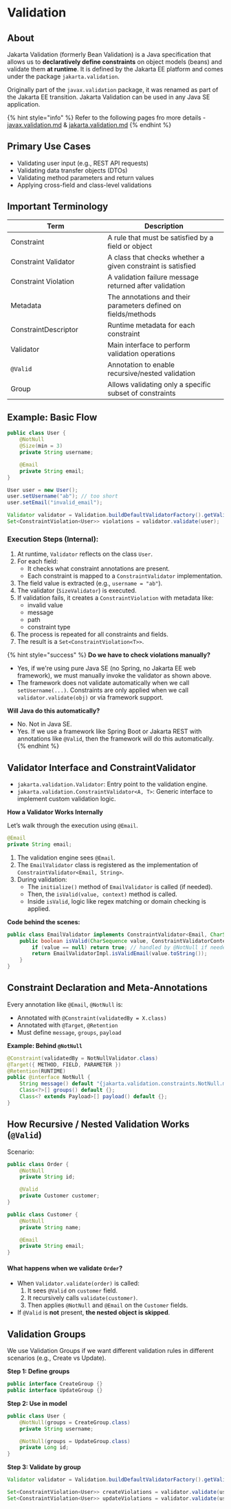 # Validation

## About

Jakarta Validation (formerly Bean Validation) is a Java specification that allows us to **declaratively define constraints** on object models (beans) and validate them **at runtime**. It is defined by the Jakarta EE platform and comes under the package `jakarta.validation`.

Originally part of the `javax.validation` package, it was renamed as part of the Jakarta EE transition. Jakarta Validation can be used in any Java SE application.

{% hint style="info" %}
Refer to the following pages fro more details - [javax.validation.md](../../packages/jakarta-packages/javax.validation.md "mention") & [jakarta.validation.md](../../packages/jakarta-packages/jakarta.validation.md "mention")
{% endhint %}

## **Primary Use Cases**

* Validating user input (e.g., REST API requests)
* Validating data transfer objects (DTOs)
* Validating method parameters and return values
* Applying cross-field and class-level validations

## Important Terminology

<table><thead><tr><th width="209.40625">Term</th><th>Description</th></tr></thead><tbody><tr><td>Constraint</td><td>A rule that must be satisfied by a field or object</td></tr><tr><td>Constraint Validator</td><td>A class that checks whether a given constraint is satisfied</td></tr><tr><td>Constraint Violation</td><td>A validation failure message returned after validation</td></tr><tr><td>Metadata</td><td>The annotations and their parameters defined on fields/methods</td></tr><tr><td>ConstraintDescriptor</td><td>Runtime metadata for each constraint</td></tr><tr><td>Validator</td><td>Main interface to perform validation operations</td></tr><tr><td><code>@Valid</code></td><td>Annotation to enable recursive/nested validation</td></tr><tr><td>Group</td><td>Allows validating only a specific subset of constraints</td></tr></tbody></table>

## **Example: Basic Flow**

```java
public class User {
    @NotNull
    @Size(min = 3)
    private String username;

    @Email
    private String email;
}
```

```java
User user = new User();
user.setUsername("ab"); // too short
user.setEmail("invalid_email");

Validator validator = Validation.buildDefaultValidatorFactory().getValidator();
Set<ConstraintViolation<User>> violations = validator.validate(user);
```

### **Execution Steps (Internal):**

1. At runtime, `Validator` reflects on the class `User`.
2. For each field:
   * It checks what constraint annotations are present.
   * Each constraint is mapped to a `ConstraintValidator` implementation.
3. The field value is extracted (e.g., `username = "ab"`).
4. The validator (`SizeValidator`) is executed.
5. If validation fails, it creates a `ConstraintViolation` with metadata like:
   * invalid value
   * message
   * path
   * constraint type
6. The process is repeated for all constraints and fields.
7. The result is a `Set<ConstraintViolation<T>>`.

{% hint style="success" %}
**Do we have to check violations manually?**

* Yes, if we're using pure Java SE (no Spring, no Jakarta EE web framework), we must manually invoke the validator as shown above.
* The framework does not validate automatically when we call `setUsername(...)`. Constraints are only applied when we call `validator.validate(obj)` or via framework support.

**Will Java do this automatically?**

* No. Not in Java SE.
* Yes. If we use a framework like Spring Boot or Jakarta REST with annotations like `@Valid`, then the framework will do this automatically.
{% endhint %}

## **Validator Interface and ConstraintValidator**

* `jakarta.validation.Validator`: Entry point to the validation engine.
* `jakarta.validation.ConstraintValidator<A, T>`: Generic interface to implement custom validation logic.

**How a Validator Works Internally**

Let’s walk through the execution using `@Email`.

```java
@Email
private String email;
```

1. The validation engine sees `@Email`.
2. The `EmailValidator` class is registered as the implementation of `ConstraintValidator<Email, String>`.
3. During validation:
   * The `initialize()` method of `EmailValidator` is called (if needed).
   * Then, the `isValid(value, context)` method is called.
   * Inside `isValid`, logic like regex matching or domain checking is applied.

**Code behind the scenes:**

```java
public class EmailValidator implements ConstraintValidator<Email, CharSequence> {
    public boolean isValid(CharSequence value, ConstraintValidatorContext context) {
        if (value == null) return true; // handled by @NotNull if needed
        return EmailValidatorImpl.isValidEmail(value.toString());
    }
}
```

## **Constraint Declaration and Meta-Annotations**

Every annotation like `@Email`, `@NotNull` is:

* Annotated with `@Constraint(validatedBy = X.class)`
* Annotated with `@Target`, `@Retention`
* Must define `message`, `groups`, `payload`

**Example: Behind `@NotNull`**

```java
@Constraint(validatedBy = NotNullValidator.class)
@Target({ METHOD, FIELD, PARAMETER })
@Retention(RUNTIME)
public @interface NotNull {
    String message() default "{jakarta.validation.constraints.NotNull.message}";
    Class<?>[] groups() default {};
    Class<? extends Payload>[] payload() default {};
}
```

## How Recursive / Nested Validation Works (`@Valid`)

Scenario:

```java
public class Order {
    @NotNull
    private String id;

    @Valid
    private Customer customer;
}

public class Customer {
    @NotNull
    private String name;

    @Email
    private String email;
}
```

#### What happens when we validate `Order`?

* When `Validator.validate(order)` is called:
  1. It sees `@Valid` on `customer` field.
  2. It recursively calls `validate(customer)`.
  3. Then applies `@NotNull` and `@Email` on the `Customer` fields.
* If `@Valid` is **not** present, **the nested object is skipped**.

## Validation Groups

We use Validation Groups if we want different validation rules in different scenarios (e.g., Create vs Update).

**Step 1: Define groups**

```java
public interface CreateGroup {}
public interface UpdateGroup {}
```

**Step 2: Use in model**

```java
public class User {
    @NotNull(groups = CreateGroup.class)
    private String username;

    @NotNull(groups = UpdateGroup.class)
    private Long id;
}
```

**Step 3: Validate by group**

```java
Validator validator = Validation.buildDefaultValidatorFactory().getValidator();

Set<ConstraintViolation<User>> createViolations = validator.validate(user, CreateGroup.class);
Set<ConstraintViolation<User>> updateViolations = validator.validate(user, UpdateGroup.class);
```
